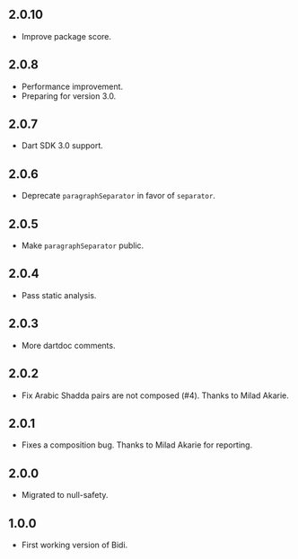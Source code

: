 ## 2.0.10

* Improve package score.

## 2.0.8

* Performance improvement.
* Preparing for version 3.0.

## 2.0.7

* Dart SDK 3.0 support.

## 2.0.6

* Deprecate `paragraphSeparator` in favor of `separator`.

## 2.0.5

* Make `paragraphSeparator` public.

## 2.0.4

* Pass static analysis.

## 2.0.3

* More dartdoc comments.

## 2.0.2

* Fix Arabic Shadda pairs are not composed (#4). Thanks to Milad Akarie.

## 2.0.1

* Fixes a composition bug. Thanks to Milad Akarie for reporting.

## 2.0.0

* Migrated to null-safety.

## 1.0.0

* First working version of Bidi.
